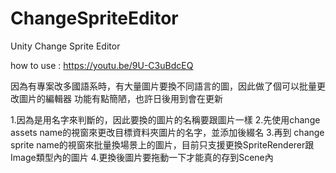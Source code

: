 # ChangeSpriteEditor
Unity Change Sprite Editor

how to use : https://youtu.be/9U-C3uBdcEQ

因為有專案改多國語系時，有大量圖片要換不同語言的圖，因此做了個可以批量更改圖片的編輯器
功能有點簡陋，也許日後用到會在更新

1.因為是用名字來判斷的，因此要換的圖片的名稱要跟圖片一樣
2.先使用change assets name的視窗來更改目標資料夾圖片的名字，並添加後綴名
3.再到 change sprite name的視窗來批量換場景上的圖片，目前只支援更換SpriteRenderer跟Image類型內的圖片
4.更換後圖片要拖動一下才能真的存到Scene內


